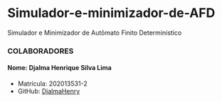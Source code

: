 # Simulador-e-minimizador-de-AFD
Simulador e Minimizador de Autômato Finito Determinístico

### COLABORADORES

#### Nome: Djalma Henrique Silva Lima
- Matrícula: 202013531-2
- GitHub: [DjalmaHenry](https://github.com/DjalmaHenry)
